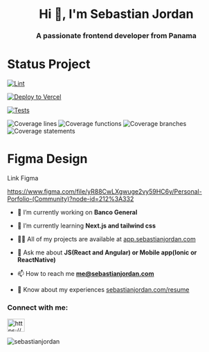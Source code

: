 <h1 align="center">Hi 👋, I'm Sebastian Jordan</h1>
<h3 align="center">A passionate frontend developer from Panama</h3>

# Status Project

[![Lint](https://github.com/SebastianJordan/porfolio/actions/workflows/lint.yml/badge.svg?branch=main)](https://github.com/SebastianJordan/porfolio/actions/workflows/lint.yml)

[![Deploy to Vercel ](https://github.com/SebastianJordan/porfolio/actions/workflows/deploy.yml/badge.svg)](https://github.com/SebastianJordan/porfolio/actions/workflows/deploy.yml)


[![Tests](https://github.com/SebastianJordan/porfolio/actions/workflows/test.yml/badge.svg)](https://github.com/SebastianJordan/porfolio/actions/workflows/test.yml)

![Coverage lines](/coverage/badge-lines.svg)
![Coverage functions](/coverage/badge-functions.svg)
![Coverage branches](/coverage/badge-branches.svg)
![Coverage statements](/coverage/badge-statements.svg)



# Figma Design

Link Figma

https://www.figma.com/file/yR88CwLXgwuge2vy59HC6y/Personal-Porfolio-(Community)?node-id=212%3A332

- 🔭 I’m currently working on **Banco General**

- 🌱 I’m currently learning **Next.js and tailwind css**

- 👨‍💻 All of my projects are available at [app.sebastianjordan.com](app.sebastianjordan.com)

- 💬 Ask me about **JS(React and Angular) or Mobile app(Ionic or ReactNative)**

- 📫 How to reach me **me@sebastianjordan.com**

- 📄 Know about my experiences [sebastianjordan.com/resume](sebastianjordan.com/resume)

<h3 align="left">Connect with me:</h3>
<p align="left">
<a href="https://linkedin.com/in/https://www.linkedin.com/in/sebastian-jordan-martinez/" target="blank"><img align="center" src="https://raw.githubusercontent.com/rahuldkjain/github-profile-readme-generator/master/src/images/icons/Social/linked-in-alt.svg" alt="https://www.linkedin.com/in/sebastian-jordan-martinez/" height="30" width="40" /></a>
</p>

<p><img align="center" src="https://github-readme-stats.vercel.app/api/top-langs?username=sebastianjordan&show_icons=true&locale=en&layout=compact" alt="sebastianjordan" /></p>

